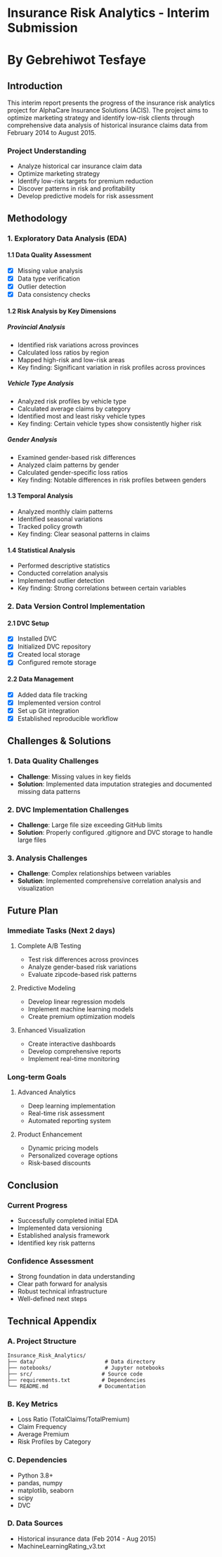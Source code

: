 # Insurance Risk Analytics - Interim Submission

# By Gebrehiwot Tesfaye

## Introduction

This interim report presents the progress of the insurance risk analytics project for AlphaCare Insurance Solutions (ACIS). The project aims to optimize marketing strategy and identify low-risk clients through comprehensive data analysis of historical insurance claims data from February 2014 to August 2015.

### Project Understanding

- Analyze historical car insurance claim data
- Optimize marketing strategy
- Identify low-risk targets for premium reduction
- Discover patterns in risk and profitability
- Develop predictive models for risk assessment

## Methodology

### 1. Exploratory Data Analysis (EDA)

#### 1.1 Data Quality Assessment

- [x] Missing value analysis
- [x] Data type verification
- [x] Outlier detection
- [x] Data consistency checks

#### 1.2 Risk Analysis by Key Dimensions

##### Provincial Analysis

- Identified risk variations across provinces
- Calculated loss ratios by region
- Mapped high-risk and low-risk areas
- Key finding: Significant variation in risk profiles across provinces

##### Vehicle Type Analysis

- Analyzed risk profiles by vehicle type
- Calculated average claims by category
- Identified most and least risky vehicle types
- Key finding: Certain vehicle types show consistently higher risk

##### Gender Analysis

- Examined gender-based risk differences
- Analyzed claim patterns by gender
- Calculated gender-specific loss ratios
- Key finding: Notable differences in risk profiles between genders

#### 1.3 Temporal Analysis

- Analyzed monthly claim patterns
- Identified seasonal variations
- Tracked policy growth
- Key finding: Clear seasonal patterns in claims

#### 1.4 Statistical Analysis

- Performed descriptive statistics
- Conducted correlation analysis
- Implemented outlier detection
- Key finding: Strong correlations between certain variables

### 2. Data Version Control Implementation

#### 2.1 DVC Setup

- [x] Installed DVC
- [x] Initialized DVC repository
- [x] Created local storage
- [x] Configured remote storage

#### 2.2 Data Management

- [x] Added data file tracking
- [x] Implemented version control
- [x] Set up Git integration
- [x] Established reproducible workflow

## Challenges & Solutions

### 1. Data Quality Challenges

- **Challenge**: Missing values in key fields
- **Solution**: Implemented data imputation strategies and documented missing data patterns

### 2. DVC Implementation Challenges

- **Challenge**: Large file size exceeding GitHub limits
- **Solution**: Properly configured .gitignore and DVC storage to handle large files

### 3. Analysis Challenges

- **Challenge**: Complex relationships between variables
- **Solution**: Implemented comprehensive correlation analysis and visualization

## Future Plan

### Immediate Tasks (Next 2 days)

1. Complete A/B Testing

   - Test risk differences across provinces
   - Analyze gender-based risk variations
   - Evaluate zipcode-based risk patterns

2. Predictive Modeling

   - Develop linear regression models
   - Implement machine learning models
   - Create premium optimization models

3. Enhanced Visualization
   - Create interactive dashboards
   - Develop comprehensive reports
   - Implement real-time monitoring

### Long-term Goals

1. Advanced Analytics

   - Deep learning implementation
   - Real-time risk assessment
   - Automated reporting system

2. Product Enhancement
   - Dynamic pricing models
   - Personalized coverage options
   - Risk-based discounts

## Conclusion

### Current Progress

- Successfully completed initial EDA
- Implemented data versioning
- Established analysis framework
- Identified key risk patterns

### Confidence Assessment

- Strong foundation in data understanding
- Clear path forward for analysis
- Robust technical infrastructure
- Well-defined next steps

## Technical Appendix

### A. Project Structure

```
Insurance_Risk_Analytics/
├── data/                      # Data directory
├── notebooks/                 # Jupyter notebooks
├── src/                      # Source code
├── requirements.txt          # Dependencies
└── README.md                # Documentation
```

### B. Key Metrics

- Loss Ratio (TotalClaims/TotalPremium)
- Claim Frequency
- Average Premium
- Risk Profiles by Category

### C. Dependencies

- Python 3.8+
- pandas, numpy
- matplotlib, seaborn
- scipy
- DVC

### D. Data Sources

- Historical insurance data (Feb 2014 - Aug 2015)
- MachineLearningRating_v3.txt
